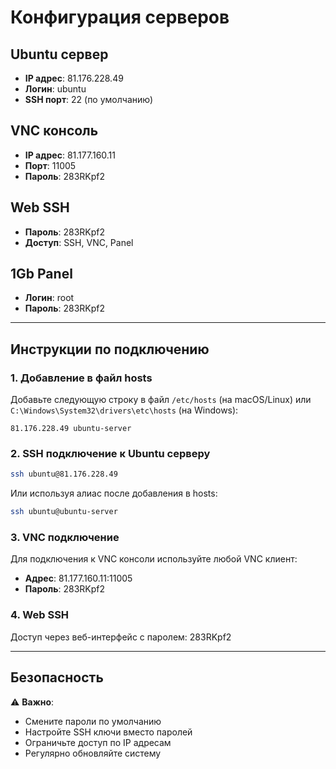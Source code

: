 # Конфигурация серверов

## Ubuntu сервер
- **IP адрес**: 81.176.228.49
- **Логин**: ubuntu
- **SSH порт**: 22 (по умолчанию)

## VNC консоль
- **IP адрес**: 81.177.160.11
- **Порт**: 11005
- **Пароль**: 283RKpf2

## Web SSH
- **Пароль**: 283RKpf2
- **Доступ**: SSH, VNC, Panel

## 1Gb Panel
- **Логин**: root
- **Пароль**: 283RKpf2

---

## Инструкции по подключению

### 1. Добавление в файл hosts

Добавьте следующую строку в файл `/etc/hosts` (на macOS/Linux) или `C:\Windows\System32\drivers\etc\hosts` (на Windows):

```
81.176.228.49 ubuntu-server
```

### 2. SSH подключение к Ubuntu серверу

```bash
ssh ubuntu@81.176.228.49
```

Или используя алиас после добавления в hosts:
```bash
ssh ubuntu@ubuntu-server
```

### 3. VNC подключение

Для подключения к VNC консоли используйте любой VNC клиент:
- **Адрес**: 81.177.160.11:11005
- **Пароль**: 283RKpf2

### 4. Web SSH

Доступ через веб-интерфейс с паролем: 283RKpf2

---

## Безопасность

⚠️ **Важно**: 
- Смените пароли по умолчанию
- Настройте SSH ключи вместо паролей
- Ограничьте доступ по IP адресам
- Регулярно обновляйте систему






